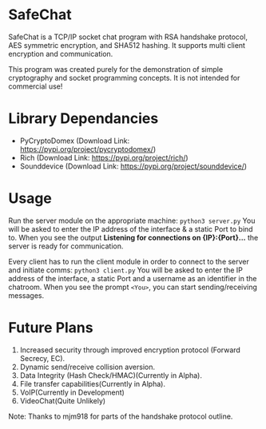 # SafeChat

SafeChat is a TCP/IP socket chat program with RSA handshake protocol, AES symmetric encryption, and SHA512 hashing. It supports multi client encryption and communication.

This program was created purely for the demonstration of simple cryptography and socket programming concepts. It is not intended for commercial use!

# Library Dependancies

  - PyCryptoDomex (Download Link: https://pypi.org/project/pycryptodomex/)
  - Rich (Download Link: https://pypi.org/project/rich/)
  - Sounddevice (Download Link: https://pypi.org/project/sounddevice/)
  
# Usage
Run the server module on the appropriate machine:
    `python3 server.py`
You will be asked to enter the IP address of the interface & a static Port to bind to. When you see the output **Listening for connections on {IP}:{Port}...** the server is ready for communication.

Every client has to run the client module in order to connect to the server and initiate comms:
    `python3 client.py`
You will be asked to enter the IP address of the interface, a static Port and a username as an identifier in the chatroom. When you see the prompt `<You>`, you can start sending/receiving messages.

# Future Plans
1. Increased security through improved encryption protocol (Forward Secrecy, EC).
2. Dynamic send/receive collision aversion.
3. Data Integrity (Hash Check/HMAC)(Currently in Alpha).
4. File transfer capabilities(Currently in Alpha).
5. VoIP(Currently in Development)
6. VideoChat(Quite Unlikely)

Note: Thanks to mjm918 for parts of the handshake protocol outline.
